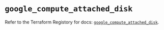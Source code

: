 # `google_compute_attached_disk`

Refer to the Terraform Registory for docs: [`google_compute_attached_disk`](https://www.terraform.io/docs/providers/google/r/compute_attached_disk).
